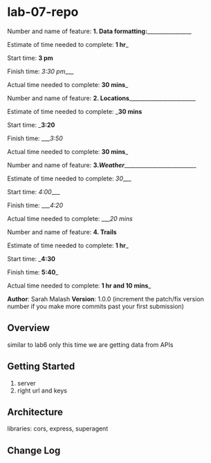 # lab-07-repo





Number and name of feature: ________1. Data formatting:________________________

Estimate of time needed to complete: __1 hr___

Start time: __3 pm__

Finish time: _3:30 pm____

Actual time needed to complete: __30 mins___




Number and name of feature: ____2. Locations____________________________

Estimate of time needed to complete: ___30 mins__

Start time: ___3:20__

Finish time: ____3:50_

Actual time needed to complete: __30 mins___



Number and name of feature: __3._Weather_____________________________

Estimate of time needed to complete: _30____

Start time: _4:00____

Finish time: ____4:20_

Actual time needed to complete: ____20 mins_




Number and name of feature: ________________4. Trails________________

Estimate of time needed to complete: __1 hr___

Start time: ___4:30__

Finish time: __5:40___

Actual time needed to complete: __1 hr and 10 mins___


**Author**: Sarah Malash 
**Version**: 1.0.0 (increment the patch/fix version number if you make more commits past your first submission)

## Overview
similar to lab6 only this time we are getting data from APIs

## Getting Started
1. server
2. right url and keys

## Architecture
libraries: cors, express, superagent
## Change Log
<!-- Use this area to document the iterative changes made to your application as each feature is successfully implemented. Use time stamps. Here's an examples:

01-01-2001 4:59pm - Application now has a fully-functional express server, with a GET route for the location resource.

## Credits and Collaborations
<!-- Give credit (and a link) to other people or resources that helped you build this application. -->